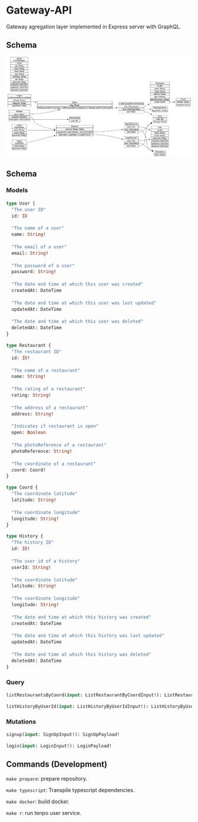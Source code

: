 # Gateway-API

Gateway agregation layer implemented in Express server with GraphQL.

## Schema

[![GraphQL Schema](./docs/images/schema.png)](./docs/images/schema.png)

## Schema

### Models

```graphql
type User {
  "The user ID"
  id: ID

  "The name of a user"
  name: String!

  "The email of a user"
  email: String!

  "The password of a user"
  password: String!

  "The date and time at which this user was created"
  createdAt: DateTime

  "The date and time at which this user was last updated"
  updatedAt: DateTime

  "The date and time at which this user was deleted"
  deletedAt: DateTime
}
```

```graphql
type Restaurant {
  "The restaurant ID"
  id: ID!

  "The name of a restaurant"
  name: String!

  "The rating of a restaurant"
  rating: String!

  "The address of a restaurant"
  address: String!

  "Indicates if restaurant is open"
  open: Boolean

  "The photoReference of a restaurant"
  photoReference: String!

  "The coordinate of a restaurant"
  coord: Coord!
}
```

```graphql
type Coord {
  "The coordinate latitude"
  latitude: String!

  "The coordinate longitude"
  longitude: String!
}
```

```graphql
type History {
  "The history ID"
  id: ID!

  "The user id of a history"
  userId: String!

  "The coordinate latitude"
  latitude: String!

  "The coordinate longitude"
  longitude: String!

  "The date and time at which this history was created"
  createdAt: DateTime

  "The date and time at which this history was last updated"
  updatedAt: DateTime

  "The date and time at which this history was deleted"
  deletedAt: DateTime
}
```

### Query

```graphql
listRestaurantsByCoord(input: ListRestaurantByCoordInput!): ListRestaurantByCoordPayload!
```

```graphql
listHistoryByUserId(input: ListHistoryByUserIdInput!): ListHistoryByUserIdPayload!
```

### Mutations

```graphql
signup(input: SignUpInput!): SignUpPayload!
```

```graphql
login(input: LoginInput!): LoginPayload!
```

## Commands (Development)

`make prepare`: prepare repository.

`make typescript`: Transpile typescript dependencies.

`make docker`: build docker.

`make r`: run tenpo user service.
